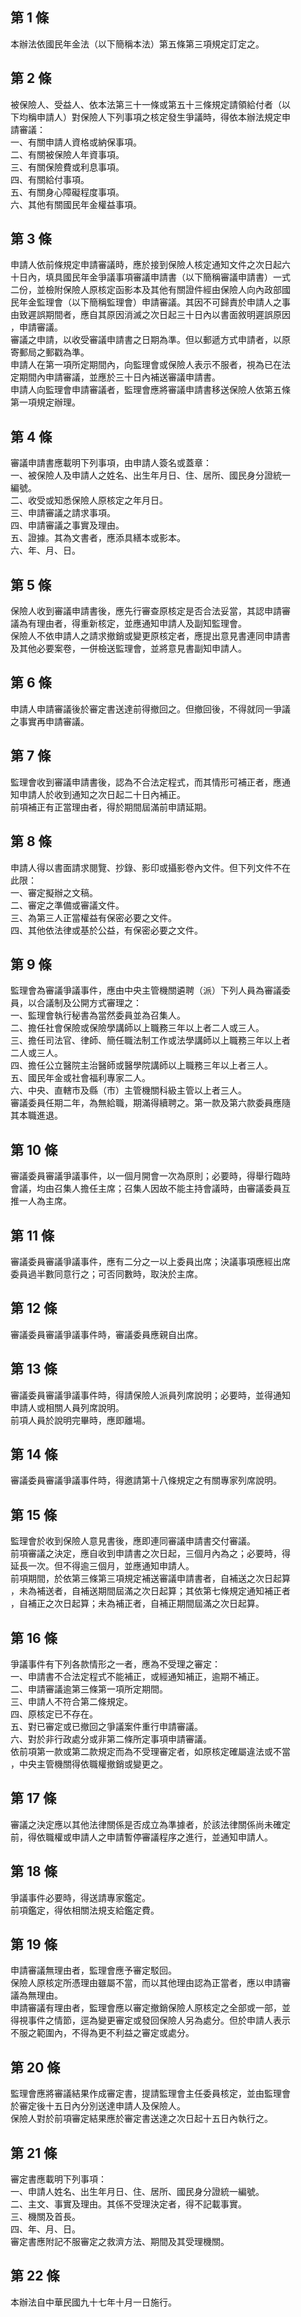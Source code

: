 第 1 條
-------
本辦法依國民年金法（以下簡稱本法）第五條第三項規定訂定之。

第 2 條
-------
被保險人、受益人、依本法第三十一條或第五十三條規定請領給付者（以  
下均稱申請人）對保險人下列事項之核定發生爭議時，得依本辦法規定申  
請審議：  
一、有關申請人資格或納保事項。  
二、有關被保險人年資事項。  
三、有關保險費或利息事項。  
四、有關給付事項。  
五、有關身心障礙程度事項。  
六、其他有關國民年金權益事項。

第 3 條
-------
申請人依前條規定申請審議時，應於接到保險人核定通知文件之次日起六  
十日內，填具國民年金爭議事項審議申請書（以下簡稱審議申請書）一式  
二份，並檢附保險人原核定函影本及其他有關證件經由保險人向內政部國  
民年金監理會（以下簡稱監理會）申請審議。其因不可歸責於申請人之事  
由致遲誤期間者，應自其原因消滅之次日起三十日內以書面敘明遲誤原因  
，申請審議。  
審議之申請，以收受審議申請書之日期為準。但以郵遞方式申請者，以原  
寄郵局之郵戳為準。  
申請人在第一項所定期間內，向監理會或保險人表示不服者，視為已在法  
定期間內申請審議，並應於三十日內補送審議申請書。  
申請人向監理會申請審議者，監理會應將審議申請書移送保險人依第五條  
第一項規定辦理。

第 4 條
-------
審議申請書應載明下列事項，由申請人簽名或蓋章：  
一、被保險人及申請人之姓名、出生年月日、住、居所、國民身分證統一  
    編號。  
二、收受或知悉保險人原核定之年月日。  
三、申請審議之請求事項。  
四、申請審議之事實及理由。  
五、證據。其為文書者，應添具繕本或影本。  
六、年、月、日。

第 5 條
-------
保險人收到審議申請書後，應先行審查原核定是否合法妥當，其認申請審  
議為有理由者，得重新核定，並應通知申請人及副知監理會。  
保險人不依申請人之請求撤銷或變更原核定者，應提出意見書連同申請書  
及其他必要案卷，一併檢送監理會，並將意見書副知申請人。

第 6 條
-------
申請人申請審議後於審定書送達前得撤回之。但撤回後，不得就同一爭議  
之事實再申請審議。

第 7 條
-------
監理會收到審議申請書後，認為不合法定程式，而其情形可補正者，應通  
知申請人於收到通知之次日起二十日內補正。  
前項補正有正當理由者，得於期間屆滿前申請延期。

第 8 條
-------
申請人得以書面請求閱覽、抄錄、影印或攝影卷內文件。但下列文件不在  
此限：  
一、審定擬辦之文稿。  
二、審定之準備或審議文件。  
三、為第三人正當權益有保密必要之文件。  
四、其他依法律或基於公益，有保密必要之文件。

第 9 條
-------
監理會為審議爭議事件，應由中央主管機關遴聘（派）下列人員為審議委  
員，以合議制及公開方式審理之：  
一、監理會執行秘書為當然委員並為召集人。  
二、擔任社會保險或保險學講師以上職務三年以上者二人或三人。  
三、擔任司法官、律師、簡任職法制工作或法學講師以上職務三年以上者  
    二人或三人。  
四、擔任公立醫院主治醫師或醫學院講師以上職務三年以上者三人。  
五、國民年金或社會福利專家二人。  
六、中央、直轄市及縣（市）主管機關科級主管以上者三人。  
審議委員任期二年，為無給職，期滿得續聘之。第一款及第六款委員應隨  
其本職進退。

第 10 條
--------
審議委員審議爭議事件，以一個月開會一次為原則；必要時，得舉行臨時  
會議，均由召集人擔任主席；召集人因故不能主持會議時，由審議委員互  
推一人為主席。

第 11 條
--------
審議委員審議爭議事件，應有二分之一以上委員出席；決議事項應經出席  
委員過半數同意行之；可否同數時，取決於主席。

第 12 條
--------
審議委員審議爭議事件時，審議委員應親自出席。

第 13 條
--------
審議委員審議爭議事件時，得請保險人派員列席說明；必要時，並得通知  
申請人或相關人員列席說明。  
前項人員於說明完畢時，應即離場。

第 14 條
--------
審議委員審議爭議事件時，得邀請第十八條規定之有關專家列席說明。

第 15 條
--------
監理會於收到保險人意見書後，應即連同審議申請書交付審議。  
前項審議之決定，應自收到申請書之次日起，三個月內為之；必要時，得  
延長一次。但不得逾三個月，並應通知申請人。  
前項期間，於依第三條第三項規定補送審議申請書者，自補送之次日起算  
，未為補送者，自補送期間屆滿之次日起算；其依第七條規定通知補正者  
，自補正之次日起算；未為補正者，自補正期間屆滿之次日起算。

第 16 條
--------
爭議事件有下列各款情形之一者，應為不受理之審定：  
一、申請書不合法定程式不能補正，或經通知補正，逾期不補正。  
二、申請審議逾第三條第一項所定期間。  
三、申請人不符合第二條規定。  
四、原核定已不存在。  
五、對已審定或已撤回之爭議案件重行申請審議。  
六、對於非行政處分或非第二條所定事項申請審議。  
依前項第一款或第二款規定而為不受理審定者，如原核定確屬違法或不當  
，中央主管機關得依職權撤銷或變更之。

第 17 條
--------
審議之決定應以其他法律關係是否成立為準據者，於該法律關係尚未確定  
前，得依職權或申請人之申請暫停審議程序之進行，並通知申請人。

第 18 條
--------
爭議事件必要時，得送請專家鑑定。  
前項鑑定，得依相關法規支給鑑定費。

第 19 條
--------
申請審議無理由者，監理會應予審定駁回。  
保險人原核定所憑理由雖屬不當，而以其他理由認為正當者，應以申請審  
議為無理由。  
申請審議有理由者，監理會應以審定撤銷保險人原核定之全部或一部，並  
得視事件之情節，逕為變更審定或發回保險人另為處分。但於申請人表示  
不服之範圍內，不得為更不利益之審定或處分。

第 20 條
--------
監理會應將審議結果作成審定書，提請監理會主任委員核定，並由監理會  
於審定後十五日內分別送達申請人及保險人。  
保險人對於前項審定結果應於審定書送達之次日起十五日內執行之。

第 21 條
--------
審定書應載明下列事項：  
一、申請人姓名、出生年月日、住、居所、國民身分證統一編號。  
二、主文、事實及理由。其係不受理決定者，得不記載事實。  
三、機關及首長。  
四、年、月、日。  
審定書應附記不服審定之救濟方法、期間及其受理機關。

第 22 條
--------
本辦法自中華民國九十七年十月一日施行。

